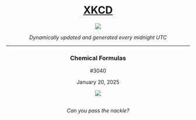 
<h1 align="center"><a href="https://xkcd.com">XKCD</a></h1>
<div align="center">
    <img src="https://img.shields.io/github/last-commit/ShashashankThakur/XKCD?label=last%20updated" />
</div>

<p align="center"><i>Dynamically updated and generated every midnight UTC</i></p>
<hr>
<div align="center">
    <h3><strong>Chemical Formulas</strong></h3>
    <p>#3040</p>
    <p>January 20, 2025</p>
    <img src="https://imgs.xkcd.com/comics/chemical_formulas.png">
    <br></br>
    <p><i>Can you pass the nackle?</i></p>
</div>
